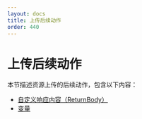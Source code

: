 ```yaml
---
layout: docs
title: 上传后续动作
order: 440
---
```


# 上传后续动作

本节描述资源上传的后续动作，包含以下内容：

* [自定义响应内容（ReturnBody）](/docs/v6/api/overview/up/response/response-body.html)
* [变量](/docs/v6/api/overview/up/response/vars.html)

